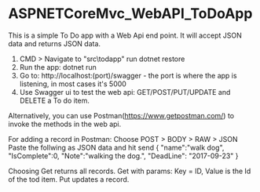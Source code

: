 # ASPNETCoreMvc_WebAPI_ToDoApp
This is a simple To Do app with a Web Api end point. It will accept JSON data and returns JSON data.

1. CMD > Navigate to "src\todapp" run dotnet restore
2. Run the app: dotnet run
3. Go to: http://localhost:(port)/swagger - the port is where the app is listening, in most cases it's 5000
4. Use Swagger ui to test the web api:  GET/POST/PUT/UPDATE and DELETE a To do item.

Alternatively, you can use Postman(https://www.getpostman.com/) to invoke the methods in the web api.

For adding a record in Postman: Choose POST > BODY > RAW > JSON
Paste the follwing as JSON data and hit send
{
    "name":"walk dog",
    "IsComplete":0,
    "Note":"walking the dog.",
    "DeadLine": "2017-09-23"
}

Choosing Get returns all records. Get with params: Key = ID, Value is the Id of the tod item. Put updates a record.

